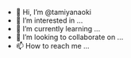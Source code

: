 - 👋 Hi, I’m @tamiyanaoki
- 👀 I’m interested in ...
- 🌱 I’m currently learning ...
- 💞️ I’m looking to collaborate on ...
- 📫 How to reach me ...

<!---
tamiyanaoki/tamiyanaoki is a ✨ special ✨ repository because its `README.md` (this file) appears on your GitHub profile.
You can click the Preview link to take a look at your changes.
--->
